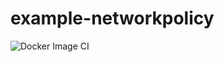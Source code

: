 # example-networkpolicy

![Docker Image CI](https://github.com/kubesphere/example-networkpolicy/workflows/Docker%20Image%20CI/badge.svg)
